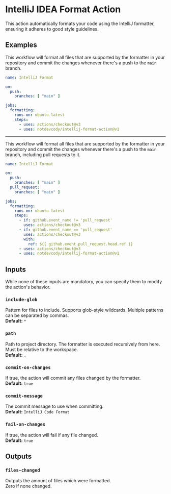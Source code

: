 # IntelliJ IDEA Format Action
This action automatically formats your code using the IntelliJ formatter, ensuring it adheres to good style guidelines.

## Examples
This workflow will format all files that are supported by the formatter in your repository and commit the changes whenever there's a push to the `main` branch.
```yaml
name: IntelliJ Format

on:
  push:
    branches: [ "main" ]

jobs:
  formatting:
    runs-on: ubuntu-latest
    steps:
      - uses: actions/checkout@v3
      - uses: notdevcody/intellij-format-action@v1
```
---

This workflow will format all files that are supported by the formatter in your repository and commit the changes whenever there's a push to the `main` branch, including pull requests to it.
```yaml
name: IntelliJ Format

on:
  push:
    branches: [ "main" ]
  pull_request:
    branches: [ "main" ]

jobs:
  formatting:
    runs-on: ubuntu-latest
    steps:
      - if: github.event_name != 'pull_request'
        uses: actions/checkout@v3
      - if: github.event_name == 'pull_request'
        uses: actions/checkout@v3
        with:
          ref: ${{ github.event.pull_request.head.ref }}
      - uses: actions/checkout@v3
      - uses: notdevcody/intellij-format-action@v1
```

## Inputs
While none of these inputs are mandatory, you can specify them to modify the action's behavior.

### `include-glob`
Pattern for files to include. Supports glob-style wildcards. Multiple patterns can be separated by commas.<br>
**Default:** `*`

### `path`
Path to project directory. The formatter is executed recursively from here. Must be relative to the workspace.<br>
**Default:** `.`

### `commit-on-changes`
If true, the action will commit any files changed by the formatter.<br>
**Default:** `true`

### `commit-message`
The commit message to use when committing.<br>
**Default:** `IntelliJ Code Format`

### `fail-on-changes`
If true, the action will fail if any file changed.<br>
**Default:** `true`

## Outputs
### `files-changed`
Outputs the amount of files which were formatted.<br>
Zero if none changed.